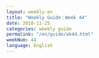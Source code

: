 ```yaml
---
layout: weekly-en
title: "Weekly Guide：Week 44"
date: 2018-11-25
categories: weekly guide
permalink: "/en/guide/wk44.html"
weekNum: 44
language: English
---
```

